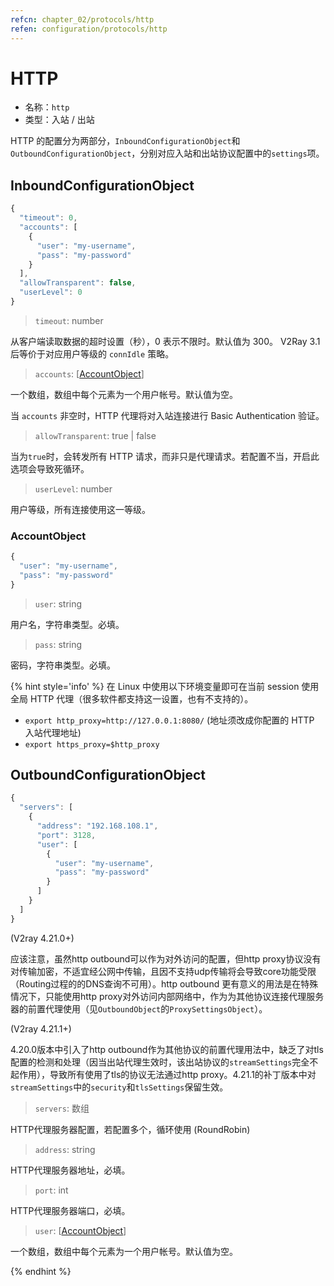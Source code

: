 ```yaml
---
refcn: chapter_02/protocols/http
refen: configuration/protocols/http
---
```


# HTTP

* 名称：`http`
* 类型：入站 / 出站

HTTP 的配置分为两部分，`InboundConfigurationObject`和`OutboundConfigurationObject`，分别对应入站和出站协议配置中的`settings`项。

## InboundConfigurationObject

```javascript
{
  "timeout": 0,
  "accounts": [
    {
      "user": "my-username",
      "pass": "my-password"
    }
  ],
  "allowTransparent": false,
  "userLevel": 0
}
```

> `timeout`: number

从客户端读取数据的超时设置（秒），0 表示不限时。默认值为 300。 V2Ray 3.1 后等价于对应用户等级的 `connIdle` 策略。

> `accounts`: \[[AccountObject](#accountobject)\]

一个数组，数组中每个元素为一个用户帐号。默认值为空。

当 `accounts` 非空时，HTTP 代理将对入站连接进行 Basic Authentication 验证。

> `allowTransparent`: true | false

当为`true`时，会转发所有 HTTP 请求，而非只是代理请求。若配置不当，开启此选项会导致死循环。

> `userLevel`: number

用户等级，所有连接使用这一等级。

### AccountObject

```javascript
{
  "user": "my-username",
  "pass": "my-password"
}
```

> `user`: string

用户名，字符串类型。必填。

> `pass`: string

密码，字符串类型。必填。

{% hint style='info' %}
在 Linux 中使用以下环境变量即可在当前 session 使用全局 HTTP 代理（很多软件都支持这一设置，也有不支持的）。

* `export http_proxy=http://127.0.0.1:8080/` (地址须改成你配置的 HTTP 入站代理地址)
* `export https_proxy=$http_proxy`

## OutboundConfigurationObject


```javascript
{
  "servers": [
    {
      "address": "192.168.108.1",
      "port": 3128,
      "user": [
        {
          "user": "my-username",
          "pass": "my-password"
        }
      ]
    }
  ]
}
```

(V2ray 4.21.0+)

应该注意，虽然http outbound可以作为对外访问的配置，但http proxy协议没有对传输加密，不适宜经公网中传输，且因不支持udp传输将会导致core功能受限（Routing过程的的DNS查询不可用）。http outbound 更有意义的用法是在特殊情况下，只能使用http proxy对外访问内部网络中，作为为其他协议连接代理服务器的前置代理使用（见`OutboundObject`的`ProxySettingsObject`）。

(V2ray 4.21.1+)

4.20.0版本中引入了http outbound作为其他协议的前置代理用法中，缺乏了对tls配置的检测和处理（因当出站代理生效时，该出站协议的`streamSettings`完全不起作用），导致所有使用了tls的协议无法通过http proxy。4.21.1的补丁版本中对`streamSettings`中的`security`和`tlsSettings`保留生效。

> `servers`: 数组

HTTP代理服务器配置，若配置多个，循环使用 (RoundRobin)

> `address`: string

HTTP代理服务器地址，必填。

> `port`: int

HTTP代理服务器端口，必填。

> `user`: \[[AccountObject](#accountobject)\]

一个数组，数组中每个元素为一个用户帐号。默认值为空。

{% endhint %}
